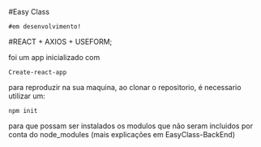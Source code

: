 #Easy Class

    #em desenvolvimento!

#REACT + AXIOS + USEFORM;

foi um app inicializado com

    Create-react-app

para reproduzir na sua maquina, ao clonar o repositorio, é necessario utilizar um:

    npm init

para que possam ser instalados os modulos que não seram incluidos por conta do node_modules (mais explicações em 
EasyClass-BackEnd)
